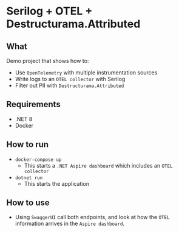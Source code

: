 # Serilog + OTEL + Destructurama.Attributed

## What

Demo project that shows how to:

- Use `OpenTelemetry` with multiple instrumentation sources
- Write logs to an `OTEL collector` with Serilog
- Filter out PII with `Destructurama.Attributed`

## Requirements

- .NET 8
- Docker

## How to run

- `docker-compose up`
    - This starts a `.NET Aspire dashboard` which includes an `OTEL collector`
- `dotnet run`
    - This starts the application

## How to use

- Using `SwaggerUI` call both endpoints, and look at how the `OTEL` information arrives in the `Aspire dashboard`. 